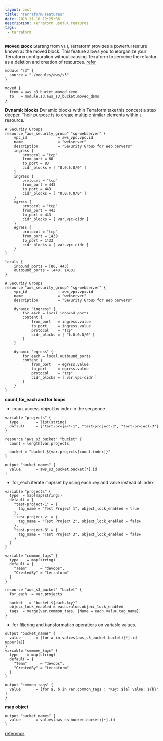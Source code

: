 ```yaml
---
layout: post
title: "Terraform Features"
date: 2023-11-10 12:25:06
description: Terraform useful features 
tags:
 - terraform
---
```


**Moved Block**
Starting from v1.1, Terraform provides a powerful feature known as the moved block. This feature allows you to reorganize your Terraform configuration without causing Terraform to perceive the refactor as a deletion and creation of resources.
[refer](https://tanmay-bhat.github.io/posts/how-to-move-a-terraform-resource-into-a-module-using-moved-block/)
```
module "s3" {
  source = "./modules/aws/s3"
}

moved {
  from = aws_s3_bucket.moved_demo
  to   = module.s3.aws_s3_bucket.moved_demo
}
```

**Dynamic blocks**
Dynamic blocks within Terraform take this concept a step deeper. Their purpose is to create multiple similar elements within a resource. 
```
# Security Groups
resource "aws_security_group" "sg-webserver" {
    vpc_id              = aws_vpc.vpc.id
    name                = "webserver"
    description         = "Security Group for Web Servers"
    ingress {
        protocol = "tcp"
        from_port = 80
        to_port = 80
        cidr_blocks = [ "0.0.0.0/0" ]
    }
    ingress {
        protocol = "tcp"
        from_port = 443
        to_port = 443
        cidr_blocks = [ "0.0.0.0/0" ]
    }
    egress {
        protocol = "tcp"
        from_port = 443
        to_port = 443
        cidr_blocks = [ var.vpc-cidr ]
    }
    egress {
        protocol = "tcp"
        from_port = 1433
        to_port = 1433
        cidr_blocks = [ var.vpc-cidr ]
    }
}

locals {
    inbound_ports = [80, 443]
    outbound_ports = [443, 1433]
}

# Security Groups
resource "aws_security_group" "sg-webserver" {
    vpc_id              = aws_vpc.vpc.id
    name                = "webserver"
    description         = "Security Group for Web Servers"

    dynamic "ingress" {
        for_each = local.inbound_ports
        content {
            from_port   = ingress.value
            to_port     = ingress.value
            protocol    = "tcp"
            cidr_blocks = [ "0.0.0.0/0" ]
        }
    }

    dynamic "egress" {
        for_each = local.outbound_ports
        content {
            from_port   = egress.value
            to_port     = egress.value
            protocol    = "tcp"
            cidr_blocks = [ var.vpc-cidr ]
        }
    }
}
```

**count,for_each and for loops**

- count
access object by index in the sequence

```
variable "projects" {
  type        = list(string)
  default     = ["test-project-1", "test-project-2", "test-project-3"]
}

resource "aws_s3_bucket" "bucket" {
  count = length(var.projects)

  bucket = "bucket-${var.projects[count.index]}"
}

output "bucket_names" {
  value       = aws_s3_bucket.bucket[*].id 
}
```

- for_each
iterate map/set by using each key and value instead of index

```
variable "projects" {
  type  = map(map(string))
  default = {
    "test-project-1" = {
      tag_name = "Test Project 1", object_lock_enabled = true 
    },
    "test-project-2" = {
      tag_name = "Test Project 2", object_lock_enabled = false
    },
    "test-project-3" = {
      tag_name = "Test Project 3", object_lock_enabled = false
    }
  }
}

variable "common_tags" {
  type    = map(string)
  default = {
    "Team"      = "devops",
    "CreatedBy" = "terraform"
  }
}

resource "aws_s3_bucket" "bucket" {
  for_each  = var.projects

  bucket   = "bucket-${each.key}"
  object_lock_enabled = each.value.object_lock_enabled
  tags  = merge(var.common_tags, {Name = each.value.tag_name})
}
```

- for
filtering and transformation operations on variable values.

```
output "bucket_names" {
  value       = [for a in values(aws_s3_bucket.bucket)[*].id : upper(a)]
}
variable "common_tags" {
  type    = map(string)
  default = {
    "Team"      = "devops",
    "CreatedBy" = "terraform"
  }
}

output "common_tags" {
  value       = [for a, b in var.common_tags : "Key: ${a} value: ${b}" ]
}

```


**map object**

```
output "bucket_names" {
  value       = values(aws_s3_bucket.bucket)[*].id 
}
```

[reference](https://itnext.io/terraform-count-for-each-and-for-loops-1018526c2047)
